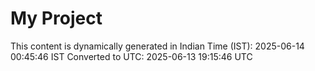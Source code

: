 # My Project

This content is dynamically generated in Indian Time (IST): 2025-06-14 00:45:46 IST
Converted to UTC: 2025-06-13 19:15:46 UTC

